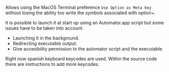 Allows using the MacOS Terminal preference `Use Option as Meta key` without losing the ability too write the symbols associated with option+<number>.

It is possible to launch it at start up using an Automator.app script but some issues have to be taken into account:

- Launching it in the background.
- Redirecting executable output.
- Give accesibility permission to the automator script and the executable.

Right now spanish keyboard keycodes are used. Within the source code there are instructions to add more keycodes.
